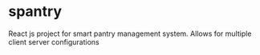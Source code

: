 # spantry
React js project for smart pantry management system. Allows for multiple client server configurations

